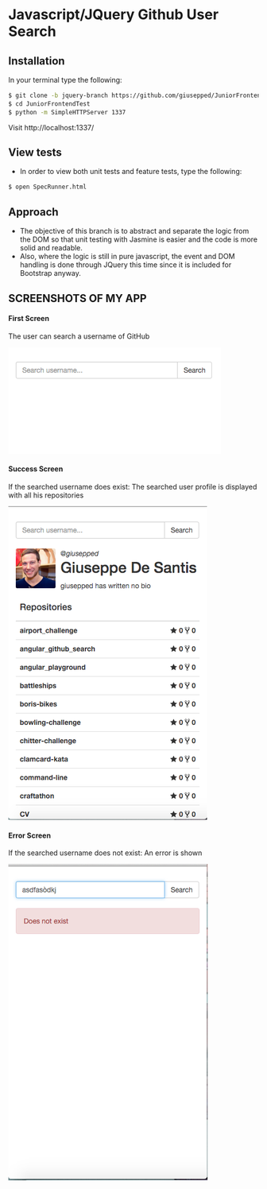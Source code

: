 # Javascript/JQuery Github User Search

## Installation

In your terminal type the following:

```bash
$ git clone -b jquery-branch https://github.com/giusepped/JuniorFrontendTest
$ cd JuniorFrontendTest
$ python -m SimpleHTTPServer 1337
```

Visit http://localhost:1337/

## View tests

* In order to view both unit tests and feature tests, type the following:

```bash
$ open SpecRunner.html
```

## Approach

* The objective of this branch is to abstract and separate the logic from the DOM so that unit testing with Jasmine is easier and the code is more solid and readable.
* Also, where the logic is still in pure javascript, the event and DOM handling is done through JQuery this time since it is included for Bootstrap anyway.


## SCREENSHOTS OF MY APP

#### First Screen

The user can search a username of GitHub

![](https://github.com/giusepped/JuniorFrontendTest/blob/master/images/First-Screen.png)

#### Success Screen

If the searched username does exist: The searched user profile is displayed with all his repositories

![](https://github.com/giusepped/JuniorFrontendTest/blob/master/images/Success-screen.png)

#### Error Screen

If the searched username does not exist: An error is shown

![](https://github.com/giusepped/JuniorFrontendTest/blob/master/images/Error-screen.png)




